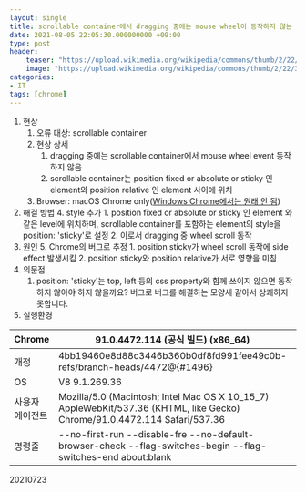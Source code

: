 ```yaml
---
layout: single
title: scrollable container에서 dragging 중에는 mouse wheel이 동작하지 않는 오류
date: 2021-08-05 22:05:30.000000000 +09:00
type: post
header:
    teaser: "https://upload.wikimedia.org/wikipedia/commons/thumb/2/22/3-Tasten-Maus_Microsoft.jpg/440px-3-Tasten-Maus_Microsoft.jpg"
    image: "https://upload.wikimedia.org/wikipedia/commons/thumb/2/22/3-Tasten-Maus_Microsoft.jpg/440px-3-Tasten-Maus_Microsoft.jpg"
categories:
- IT
tags: [chrome]
---
```



1. 현상
	1. 오류 대상: scrollable container
	2. 현상 상세
		1. dragging 중에는 scrollable container에서 mouse wheel event 동작하지 않음
		2. scrollable container는 position fixed or absolute or sticky 인 element와 position relative 인 element 사이에 위치
	3. Browser: macOS Chrome only([Windows Chrome에서는 원래 안 됨](https://lovemewithoutall.github.io/it/scroll-whild-dragging-on-win/))
2. 해결 방법
	4. style 추가
		1. position fixed or absolute or sticky 인 element 와 같은 level에 위치하며, scrollable container를 포함하는 element의 style을 position: 'sticky'로 설정
		2. 이로서 dragging 중 wheel scroll 동작
3. 원인
	5. Chrome의 버그로 추정
		1. position sticky가 wheel scroll 동작에 side effect 발생시킴
		2. position sticky와 position relative가 서로 영향을 미침
4. 의문점
   	1. position: 'sticky'는 top, left 등의 css property와 함께 쓰이지 않으면 동작하지 않아야 하지 않을까요? 버그로 버그를 해결하는 모양새 같아서 상쾌하지 못합니다.
5. 실행환경

| Chrome          | 91.0.4472.114 (공식 빌드) (x86_64)                                                                                        |   |   |   |
|-----------------|---------------------------------------------------------------------------------------------------------------------------|---|---|---|
| 개정            | 4bb19460e8d88c3446b360b0df8fd991fee49c0b-refs/branch-heads/4472@{#1496}                                                   |   |   |   |
| OS              | V8 9.1.269.36                                                                                                             |   |   |   |
| 사용자 에이전트 | Mozilla/5.0 (Macintosh; Intel Mac OS X 10_15_7) AppleWebKit/537.36 (KHTML, like Gecko) Chrome/91.0.4472.114 Safari/537.36 |   |   |   |
| 명령줄          | --no-first-run --disable-fre --no-default-browser-check --flag-switches-begin --flag-switches-end about:blank             |   |   |   |



20210723

